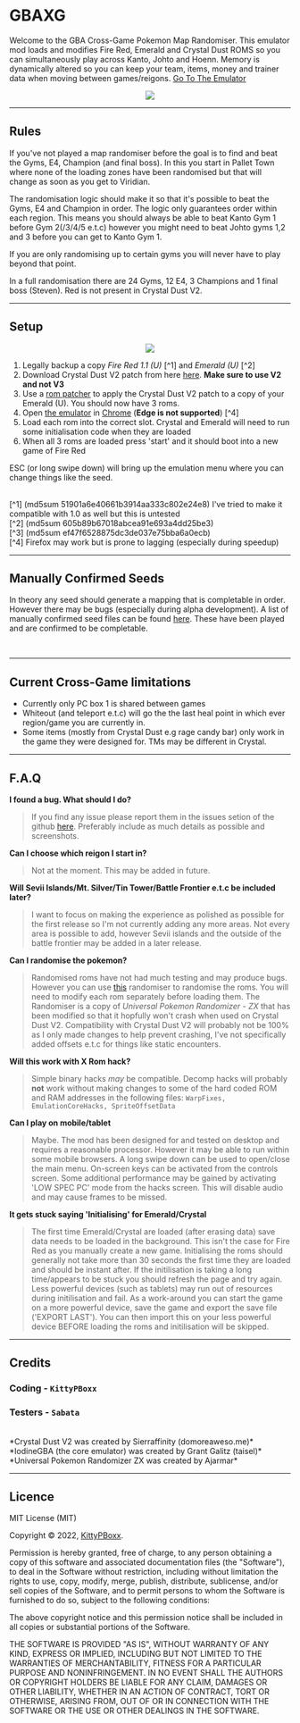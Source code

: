 # GBAXG

Welcome to the GBA Cross-Game Pokemon Map Randomiser. This emulator mod loads and modifies Fire Red, Emerald and Crystal Dust ROMS so you can simultaneously play across Kanto, Johto and Hoenn. Memory is dynamically altered so you can keep your team, items, money and trainer data when moving between games/reigons. [Go To The Emulator](https://kittypboxx.github.io/GBAXG/build)

<p align="center">
  <img src="https://user-images.githubusercontent.com/89883734/212461211-d80a84f4-8b99-48c8-aec2-0c0506ff77cc.gif" />
</p>

---

## Rules

If you've not played a map randomiser before the goal is to find and beat the Gyms, E4, Champion (and final boss). In this you start in Pallet Town where none of the loading zones have been randomised but that will change as soon as you get to Viridian. 

The randomisation logic should make it so that it's possible to beat the Gyms, E4 and Champion in order. The logic only guarantees order within each region. This means you should always be able to beat Kanto Gym 1 before Gym 2(/3/4/5 e.t.c) however you might need to beat Johto gyms 1,2 and 3 before you can get to Kanto Gym 1. 

If you are only randomising up to certain gyms you will never have to play beyond that point. 

In a full randomisation there are 24 Gyms, 12 E4, 3 Champions and 1 final boss (Steven). Red is not present in Crystal Dust V2.

---

## Setup

<p align="center">

  <a href="https://www.youtube.com/watch?v=R8K889-O7co">
    <img src="https://img.youtube.com/vi/R8K889-O7co/0.jpg" />
  </a>
  
</p>

1. Legally backup a copy *Fire Red 1.1 (U)* [^1] and *Emerald (U)* [^2]
2. Download Crystal Dust V2 patch from here [here](https://domoreaweso.me/games/pokemon-crystaldust). **Make sure to use V2 and not V3**  
3. Use a [rom patcher](https://www.marcrobledo.com/RomPatcher.js/) to apply the Crystal Dust V2 patch to a copy of your Emerald (U). You should now have 3 roms.
4. Open [the emulator](https://kittypboxx.github.io/GBAXG/build) in [Chrome](https://www.google.com/intl/en_uk/chrome/) (**Edge is not supported**) [^4]  
5. Load each rom into the correct slot. Crystal and Emerald will need to run some initialisation code when they are loaded
6. When all 3 roms are loaded press 'start' and it should boot into a new game of Fire Red 

ESC (or long swipe down) will bring up the emulation menu where you can change things like the seed.

<br>
[^1] (md5sum 51901a6e40661b3914aa333c802e24e8) I've tried to make it compatible with 1.0 as well but this is untested
<br>
[^2] (md5sum 605b89b67018abcea91e693a4dd25be3)
<br>
[^3] (md5sum ef47f6528875dc3de037e75bba6a0ecb)
<br>
[^4] Firefox may work but is prone to lagging (especially during speedup)

---

## Manually Confirmed Seeds

In theory any seed should generate a mapping that is completable in order. However there may be bugs (especially during alpha development). A list of manually confirmed seed files can be found [here](https://kittypboxx.github.io/GBAXG/Seeds). These have been played and are confirmed to be completable.  

<br>

---

## Current Cross-Game limitations

- Currently only PC box 1 is shared between games
- Whiteout (and teleport e.t.c) will go the the last heal point in which ever region/game you are currently in. 
- Some items (mostly from Crystal Dust e.g rage candy bar) only work in the game they were designed for. TMs may be different in Crystal.

---

## F.A.Q

**I found a bug. What should I do?** 
>  If you find any issue please report them in the issues setion of the github [here](https://github.com/KittyPBoxx/GBAXG/issues). Preferably include as much details as possible and screenshots.

**Can I choose which reigon I start in?**
> Not at the moment. This may be added in future.

**Will Sevii Islands/Mt. Silver/Tin Tower/Battle Frontier e.t.c be included later?**
> I want to focus on making the experience as polished as possible for the first release so I'm not currently adding any more areas. Not every area is possible to add, however Sevii islands and the outside of the battle frontier may be added in a later release. 

**Can I randomise the pokemon?**
> Randomised roms have not had much testing and may produce bugs. However you can use [this](https://kittypboxx.github.io/GBAXG/upr/UniversalPokemonRandomizer.zip) randomiser to randomise the roms. You will need to modify each rom separately before loading them. The Randomiser is a copy of *Universal Pokemon Randomizer - ZX* that has been modified so that it hopfully won't crash when used on Crystal Dust V2. Compatibility with Crystal Dust V2 will probably not be 100% as I only made changes to help prevent crashing, I've not specifically added offsets e.t.c for things like static encounters.         

**Will this work with X Rom hack?**
> Simple binary hacks *may* be compatible. Decomp hacks will probably **not** work without making changes to some of the hard coded ROM and RAM addresses in the following files: `WarpFixes, EmulationCoreHacks, SpriteOffsetData`

**Can I play on mobile/tablet**
> Maybe. The mod has been designed for and tested on desktop and requires a reasonable processor. However it may be able to run within some mobile browsers. A long swipe down can be used to open/close the main menu. On-screen keys can be activated from the controls screen. Some additional performance may be gained by activating 'LOW SPEC PC' mode from the hacks screen. This will disable audio and may cause frames to be missed.  

**It gets stuck saying 'Initialising' for Emerald/Crystal**
> The first time Emerald/Crystal are loaded (after erasing data) save data needs to be loaded in the background. This isn't the case for Fire Red as you manually create a new game. Initialising the roms should generally not take more than 30 seconds the first time they are loaded and should be instant after. If the initilisation is taking a long time/appears to be stuck you should refresh the page and try again. Less powerful devices (such as tablets) may run out of resources during initilisation and fail. As a work-around you can start the game on a more powerful device, save the game and export the save file ('EXPORT LAST'). You can then import this on your less powerful device BEFORE loading the roms and initilisation will be skipped.   

--- 

## Credits

### Coding - `KittyPBoxx`
### Testers - `Sabata`
<br>
*Crystal Dust V2 was created by Sierraffinity (domoreaweso.me)*<br>
*IodineGBA (the core emulator) was created by Grant Galitz (taisel)* <br>
*Universal Pokemon Randomizer ZX was created by Ajarmar* <br>

---

## Licence 

MIT License (MIT)

Copyright © 2022, [KittyPBoxx](https://github.com/KittyPBoxx/).

Permission is hereby granted, free of charge, to any person obtaining a copy of this software and associated documentation files (the "Software"), to deal in the Software without restriction, including without limitation the rights to use, copy, modify, merge, publish, distribute, sublicense, and/or sell copies of the Software, and to permit persons to whom the Software is furnished to do so, subject to the following conditions:

The above copyright notice and this permission notice shall be included in all copies or substantial portions of the Software.

THE SOFTWARE IS PROVIDED "AS IS", WITHOUT WARRANTY OF ANY KIND, EXPRESS OR IMPLIED, INCLUDING BUT NOT LIMITED TO THE WARRANTIES OF MERCHANTABILITY, FITNESS FOR A PARTICULAR PURPOSE AND NONINFRINGEMENT. IN NO EVENT SHALL THE AUTHORS OR COPYRIGHT HOLDERS BE LIABLE FOR ANY CLAIM, DAMAGES OR OTHER LIABILITY, WHETHER IN AN ACTION OF CONTRACT, TORT OR OTHERWISE, ARISING FROM, OUT OF OR IN CONNECTION WITH THE SOFTWARE OR THE USE OR OTHER DEALINGS IN THE SOFTWARE.

